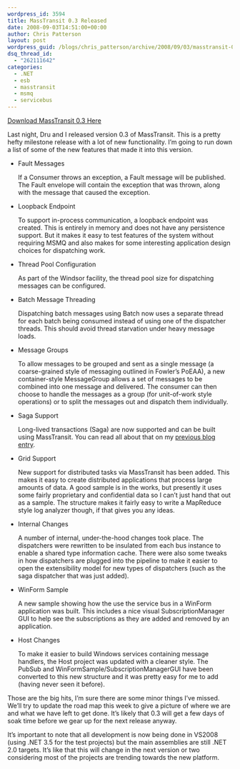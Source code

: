 ```yaml
---
wordpress_id: 3594
title: MassTransit 0.3 Released
date: 2008-09-03T14:51:00+00:00
author: Chris Patterson
layout: post
wordpress_guid: /blogs/chris_patterson/archive/2008/09/03/masstransit-0-3-released.aspx
dsq_thread_id:
  - "262111642"
categories:
  - .NET
  - esb
  - masstransit
  - msmq
  - servicebus
---
```

<a href="http://code.google.com/p/masstransit/downloads/list" target="_blank">Download MassTransit 0.3 Here</a> 

Last night, Dru and I released version 0.3 of MassTransit. This is a pretty hefty milestone release with a lot of new functionality. I&#8217;m going to run down a list of some of the new features that made it into this version. 

  * Fault Messages
  
    If a Consumer throws an exception, a Fault<T> message will be published. The Fault envelope will contain the exception that was thrown, along with the message that caused the exception. 
  * Loopback Endpoint
  
    To support in-process communication, a loopback endpoint was created. This is entirely in memory and does not have any persistence support. But it makes it easy to test features of the system without requiring MSMQ and also makes for some interesting application design choices for dispatching work.
  * Thread Pool Configuration
  
    As part of the Windsor facility, the thread pool size for dispatching messages can be configured.
  * Batch Message Threading
  
    Dispatching batch messages using Batch<T> now uses a separate thread for each batch being consumed instead of using one of the dispatcher threads. This should avoid thread starvation under heavy message loads.
  * Message Groups
  
    To allow messages to be grouped and sent as a single message (a coarse-grained style of messaging outlined in Fowler&#8217;s PoEAA), a new container-style MessageGroup allows a set of messages to be combined into one message and delivered. The consumer can then choose to handle the messages as a group (for unit-of-work style operations) or to split the messages out and dispatch them individually.
  * Saga Support
  
    Long-lived transactions (Saga) are now supported and can be built using MassTransit. You can read all about that on my [previous blog entry](http://blog.phatboyg.com/2008/08/28/managing-long-lived-transactions-with-masstransitsaga/). 
  * Grid Support
  
    New support for distributed tasks via MassTransit has been added. This makes it easy to create distributed applications that process large amounts of data. A good sample is in the works, but presently it uses some fairly proprietary and confidential data so I can&#8217;t just hand that out as a sample. The structure makes it fairly easy to write a MapReduce style log analyzer though, if that gives you any ideas.
  * Internal Changes
  
    A number of internal, under-the-hood changes took place. The dispatchers were rewritten to be insulated from each bus instance to enable a shared type information cache. There were also some tweaks in how dispatchers are plugged into the pipeline to make it easier to open the extensibility model for new types of dispatchers (such as the saga dispatcher that was just added).
  * WinForm Sample
  
    A new sample showing how the use the service bus in a WinForm application was built. This includes a nice visual SubscriptionManager GUI to help see the subscriptions as they are added and removed by an application.
  * Host Changes
  
    To make it easier to build Windows services containing message handlers, the Host project was updated with a cleaner style. The PubSub and WinFormSample/SubscriptionManagerGUI have been converted to this new structure and it was pretty easy for me to add (having never seen it before).

Those are the big hits, I&#8217;m sure there are some minor things I&#8217;ve missed. We&#8217;ll try to update the road map this week to give a picture of where we are and what we have left to get done. It&#8217;s likely that 0.3 will get a few days of soak time before we gear up for the next release anyway. 

It&#8217;s important to note that all development is now being done in VS2008 (using .NET 3.5 for the test projects) but the main assemblies are still .NET 2.0 targets. It&#8217;s like that this will change in the next version or two considering most of the projects are trending towards the new platform.